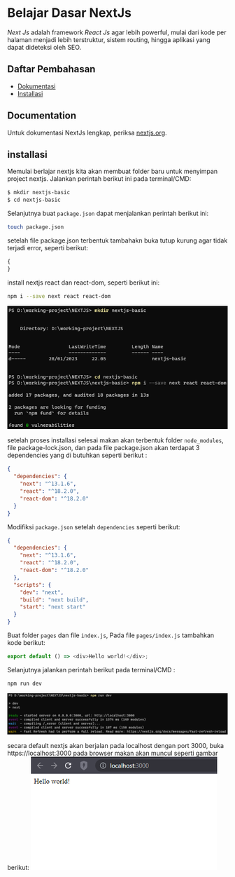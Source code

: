 # Belajar Dasar NextJs

_Next Js_ adalah framework _React Js_ agar lebih powerful, mulai dari kode per halaman menjadi lebih terstruktur,
sistem routing, hingga aplikasi yang dapat dideteksi oleh SEO.

## Daftar Pembahasan

- [Dokumentasi](#dokumentasi)
- [Installasi](#installasi)

## Documentation

Untuk dokumentasi NextJs lengkap, periksa [nextjs.org](https://nextjs.org/).

## installasi

Memulai berlajar nextjs kita akan membuat folder baru untuk menyimpan project nextjs. Jalankan perintah berikut ini pada terminal/CMD:

```bash
$ mkdir nextjs-basic
$ cd nextjs-basic
```

Selanjutnya buat `package.json` dapat menjalankan perintah berikut ini:

```bash
touch package.json
```

setelah file package.json terbentuk tambahakn buka tutup kurung agar tidak terjadi error, seperti berikut:

```js
{
}
```

install nextjs react dan react-dom, seperti berikut ini:

```bash
npm i --save next react react-dom
```

![alt text](https://github.com/ferdyarrahman/belajar-nextjs/blob/main/doc-tutor/installasi/image-1.png)

setelah proses installasi selesai makan akan terbentuk folder `node_modules`, file package-lock.json,
dan pada file package.json akan terdapat 3 dependencies yang di butuhkan seperti berikut :

```json
{
  "dependencies": {
    "next": "^13.1.6",
    "react": "^18.2.0",
    "react-dom": "^18.2.0"
  }
}
```

Modifiksi `package.json` setelah `dependencies` seperti berikut:

```json
{
  "dependencies": {
    "next": "^13.1.6",
    "react": "^18.2.0",
    "react-dom": "^18.2.0"
  },
  "scripts": {
    "dev": "next",
    "build": "next build",
    "start": "next start"
  }
}
```

Buat folder `pages` dan file `index.js`, Pada file `pages/index.js` tambahkan kode berikut:

```js
export default () => <div>Hello world!</div>;
```

Selanjutnya jalankan perintah berikut pada terminal/CMD :

```bash
npm run dev
```

![alt text](https://github.com/ferdyarrahman/belajar-nextjs/blob/main/doc-tutor/installasi/image-2.png)

secara default nextjs akan berjalan pada localhost dengan port 3000, buka https://localhost:3000 pada browser makan akan muncul seperti gambar berikut:
![alt text](https://github.com/ferdyarrahman/belajar-nextjs/blob/main/doc-tutor/installasi/image-3.png)
